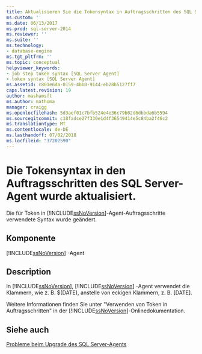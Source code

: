 ```yaml
---
title: Aktualisieren Sie die Tokensyntax in Auftragsschritten des SQL Server-Agent | Microsoft-Dokumentation
ms.custom: ''
ms.date: 06/13/2017
ms.prod: sql-server-2014
ms.reviewer: ''
ms.suite: ''
ms.technology:
- database-engine
ms.tgt_pltfrm: ''
ms.topic: conceptual
helpviewer_keywords:
- job step token syntax [SQL Server Agent]
- token syntax [SQL Server Agent]
ms.assetid: c801e6da-0159-4bb0-9144-eb28b5127ff7
caps.latest.revision: 19
author: mashamsft
ms.author: mathoma
manager: craigg
ms.openlocfilehash: 5d3aef01c7bfb524e4e36c79b02d6dbbda6b5594
ms.sourcegitcommit: c18fadce27f330e1d4f36549414e5c84ba2f46c2
ms.translationtype: MT
ms.contentlocale: de-DE
ms.lasthandoff: 07/02/2018
ms.locfileid: "37202590"
---
```

# <a name="update-token-syntax-in-sql-server-agent-job-steps"></a>Die Tokensyntax in den Auftragsschritten des SQL Server-Agent wurde aktualisiert.
  Die für Token in [!INCLUDE[ssNoVersion](../../includes/ssnoversion-md.md)]-Agent-Auftragsschritte verwendete Syntax wurde geändert.  
  
## <a name="component"></a>Komponente  
 [!INCLUDE[ssNoVersion](../../includes/ssnoversion-md.md)] -Agent  
  
## <a name="description"></a>Description  
 In [!INCLUDE[ssNoVersion](../../includes/ssnoversion-md.md)], [!INCLUDE[ssNoVersion](../../includes/ssnoversion-md.md)] -Agent verwendet die Klammern, wie z. B. $(DATE), anstelle von eckigen Klammern, z. B. [DATE].  
  
 Weitere Informationen finden Sie unter "Verwenden von Token in Auftragsschritten" in der [!INCLUDE[ssNoVersion](../../includes/ssnoversion-md.md)]-Onlinedokumentation.  
  
## <a name="see-also"></a>Siehe auch  
 [Probleme beim Upgrade des SQL Server-Agents](../../../2014/sql-server/install/sql-server-agent-upgrade-issues.md)  
  
  
